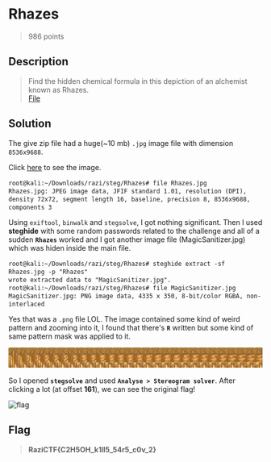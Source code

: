 # Rhazes
> 986 points

## Description
> Find the hidden chemical formula in this depiction of an alchemist known as Rhazes. <br>
> [File](Rhazes.zip)

## Solution
The give zip file had a huge(~10 mb) `.jpg` image file with dimension `8536x9688`. 

Click [here](Rhazes.jpg) to see the image.

```console
root@kali:~/Downloads/razi/steg/Rhazes# file Rhazes.jpg 
Rhazes.jpg: JPEG image data, JFIF standard 1.01, resolution (DPI), density 72x72, segment length 16, baseline, precision 8, 8536x9688, components 3
```
Using `exiftool`, `binwalk` and `stegsolve`, I got nothing significant. Then I used **steghide** with some random passwords related to the challenge and 
all of a sudden **`Rhazes`** worked and I got another image file (MagicSanitizer.jpg) which was hiden inside the main file.

```console
root@kali:~/Downloads/razi/steg/Rhazes# steghide extract -sf Rhazes.jpg -p "Rhazes"
wrote extracted data to "MagicSanitizer.jpg".
root@kali:~/Downloads/razi/steg/Rhazes# file MagicSanitizer.jpg 
MagicSanitizer.jpg: PNG image data, 4335 x 350, 8-bit/color RGBA, non-interlaced
```
Yes that was a `.png` file LOL. The image contained some kind of weird pattern and zooming into it, I found that there's **`R`** written but some kind of same 
pattern mask was applied to it.

![hidden-file](MagicSanitizer.png)

So I opened **`stegsolve`** and used **`Analyse > Stereogram solver`**. After clicking a lot (at offset **161**), we can see the original flag!

![flag](solved.bmp)

## Flag
> **RaziCTF{C2H5OH_k1ll5_54r5_c0v_2}**
